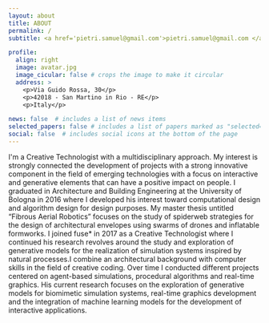 ```yaml
---
layout: about
title: ABOUT
permalink: /
subtitle: <a href='pietri.samuel@gmail.com'>pietri.samuel@gmail.com </a>

profile:
  align: right
  image: avatar.jpg
  image_cicular: false # crops the image to make it circular
  address: >
    <p>Via Guido Rossa, 30</p>
    <p>42018 - San Martino in Rio - RE</p>
    <p>Italy</p>

news: false  # includes a list of news items
selected_papers: false # includes a list of papers marked as "selected={true}"
social: false  # includes social icons at the bottom of the page
---
```


I'm a Creative Technologist with a multidisciplinary approach. My interest is strongly connected the development of projects with a strong innovative component in the field of emerging technologies with a focus on interactive and generative elements that can have a positive impact on people.
I graduated in Architecture and Building Engineering at the University of Bologna in 2016 where I developed his interest toward computational design and algorithm design for design purposes. My master thesis untitled “Fibrous Aerial Robotics” focuses on the study of spiderweb strategies for the design of architectural envelopes using swarms of drones and inflatable formworks.
I joined fuse* in 2017 as a Creative Technologist where I continued his research revolves around the study and exploration of generative models for the realization of simulation systems inspired by natural processes.I combine an architectural background with computer skills in the field of creative coding.
Over time I conducted different projects centered on agent-based simulations, procedural algorithms and real-time graphics. His current research focuses on the exploration of generative models for biomimetic simulation systems, real-time graphics development and the integration of machine learning models for the development of interactive applications.
